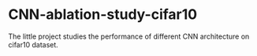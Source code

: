 # CNN-ablation-study-cifar10
The little project studies the performance of different CNN architecture on cifar10 dataset.
